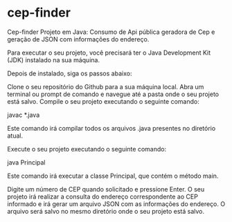 # cep-finder
Cep-finder Projeto em Java: Consumo de Api pública geradora de Cep e geração de JSON com informações do endereço.


Para executar o seu projeto, você precisará ter o Java Development Kit (JDK) instalado na sua máquina. 

Depois de instalado, siga os passos abaixo:

Clone o seu repositório do Github para a sua máquina local.
Abra um terminal ou prompt de comando e navegue até a pasta onde o seu projeto está salvo.
Compile o seu projeto executando o seguinte comando:

javac *.java

Este comando irá compilar todos os arquivos .java presentes no diretório atual. 

Execute o seu projeto executando o seguinte comando:

java Principal

Este comando irá executar a classe Principal, que contém o método main.

Digite um número de CEP quando solicitado e pressione Enter.
O seu projeto irá realizar a consulta do endereço correspondente ao CEP informado e irá gerar um arquivo JSON com as informações do endereço. O arquivo será salvo no mesmo diretório onde o seu projeto está salvo.
